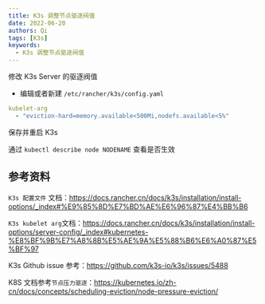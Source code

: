 ```yaml
---
title: K3s 调整节点驱逐阀值
date: 2022-06-20
authors: Qi
tags: [K3s]
keywords:
  - K3s 调整节点驱逐阀值
---
```


修改 K3s Server 的驱逐阀值

<!-- truncate -->

* 编辑或者新建 `/etc/rancher/k3s/config.yaml`

```yaml
kubelet-arg
  - "eviction-hard=memory.available<500Mi,nodefs.available<5%"
```

保存并重启 K3s

通过 `kubectl describe node NODENAME` 查看是否生效



## 参考资料

`K3s 配置文件` 文档：https://docs.rancher.cn/docs/k3s/installation/install-options/_index#%E9%85%8D%E7%BD%AE%E6%96%87%E4%BB%B6

`K3s kubelet arg`文档：https://docs.rancher.cn/docs/k3s/installation/install-options/server-config/_index#kubernetes-%E8%BF%9B%E7%A8%8B%E5%AE%9A%E5%88%B6%E6%A0%87%E5%BF%97

K3s Github issue 参考：https://github.com/k3s-io/k3s/issues/5488

K8S 文档参考`节点压力驱逐`：https://kubernetes.io/zh-cn/docs/concepts/scheduling-eviction/node-pressure-eviction/
